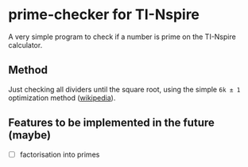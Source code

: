 
# prime-checker for TI-Nspire

A very simple program to check if a number is prime on the TI-Nspire calculator.

## Method

Just checking all dividers until the square root, using the simple `6k ± 1`
optimization method ([wikipedia](https://en.wikipedia.org/wiki/Primality_test#Example_code)).

## Features to be implemented in the future (maybe)

 - [ ] factorisation into primes

